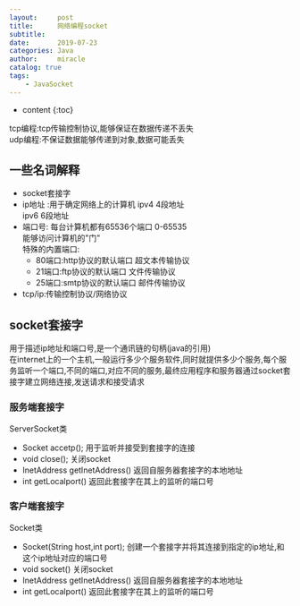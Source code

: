 ```yaml
---
layout:     post
title:      网络编程socket
subtitle:   
date:       2019-07-23
categories: Java
author:     miracle
catalog: true
tags:
    - JavaSocket
---
```


* content
{:toc}

tcp编程:tcp传输控制协议,能够保证在数据传递不丢失  
udp编程:不保证数据能够传递到对象,数据可能丢失

## 一些名词解释
- socket套接字
- ip地址 :用于确定网络上的计算机
 ipv4 4段地址  
 ipv6 6段地址
- 端口号:
 每台计算机都有65536个端口 0-65535  
 能够访问计算机的"门"  
 特殊的内置端口:
  * 80端口:http协议的默认端口  超文本传输协议
  * 21端口:ftp协议的默认端口   文件传输协议
  * 25端口:smtp协议的默认端口  邮件传输协议
- tcp/ip:传输控制协议/网络协议

## socket套接字
 用于描述ip地址和端口号,是一个通讯链的句柄(java的引用)  
 在internet上的一个主机,一般运行多少个服务软件,同时就提供多少个服务,每个服务监听一个端口,不同的端口,对应不同的服务,最终应用程序和服务器通过socket套接字建立网络连接,发送请求和接受请求

### 服务端套接字
 ServerSocket类
- Socket accetp(); 
 用于监听并接受到套接字的连接
- void close();
 关闭socket
- InetAddress getInetAddress()
 返回自服务器套接字的本地地址
- int getLocalport()
 返回此套接字在其上的监听的端口号
### 客户端套接字
 Socket类
- Socket(String host,int port);
 创建一个套接字并将其连接到指定的ip地址,和这个ip地址对应的端口号
- void socket()
 关闭socket
- InetAddress getInetAddress()
 返回自服务器套接字的本地地址
- int getLocalport()
 返回此套接字在其上的监听的端口号
